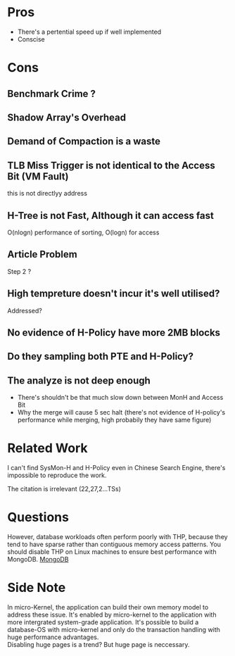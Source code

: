 # Pros 

- There's a pertential speed up if well implemented
- Conscise 


# Cons 

## Benchmark Crime ?

## Shadow Array's Overhead

## Demand of Compaction is a waste 

## TLB Miss Trigger is not identical to the Access Bit (VM Fault)

this is not directlyy address 

## H-Tree is not Fast, Although it can access fast
O(nlogn) performance of sorting, O(logn) for access 

## Article Problem
Step 2 ?

## High tempreture doesn't incur it's well utilised?

Addressed?

## No evidence of H-Policy have more 2MB blocks 

## Do they sampling both PTE and H-Policy?

## The analyze is not deep enough 

- There's shouldn't be that much slow down between MonH and Access Bit 
- Why the merge will cause 5 sec halt (there's not evidence of H-policy's performance while merging, high probabily they have same figure)

# Related Work 

I can't find SysMon-H and H-Policy even in Chinese Search Engine, there's impossible to reproduce the work.

The citation is irrelevant (22,27,2...TSs)

# Questions 

However, database workloads often perform poorly with THP, because they tend to have sparse rather than contiguous memory access patterns. You should disable THP on Linux machines to ensure best performance with MongoDB. [MongoDB](https://docs.mongodb.com/manual/tutorial/transparent-huge-pages/)

# Side Note 

In micro-Kernel, the application can build their own memory model to address these issue. It's enabled by micro-kernel to the application with more intergrated system-grade application. It's possible to build a database-OS with micro-kernel and only do the transaction handling with huge performance advantages.  
Disabling huge pages is a trend? But huge page is neccessary. 



